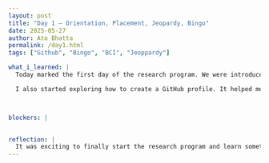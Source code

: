 ```yaml
---
layout: post
title: "Day 1 – Orientation, Placement, Jeopardy, Bingo"
date: 2025-05-27
author: Ato Bhatta
permalink: /day1.html
tags: ["Github", "Bingo", "BCI", "Jeoppardy"]

what_i_learned: |
  Today marked the first day of the research program. We were introduced to the basics of GitHub, including how it works, common commands, and how to manage code using version control. It was a great start to understanding how developers collaborate and track changes in projects..

  I also started exploring how to create a GitHub profile. It helped me understand how developers share their work and ideas with the world, and I’m excited to try building my own blog page soon.



blockers: |
  

reflection: |
  It was exciting to finally start the research program and learn something new. Getting introduced to GitHub and using some basic commands helped me understand how developers keep track of their work. I’ve heard about GitHub before, but actually using it made things clearer. I’m looking forward to learning more and using these tools in real projects.
---
```

